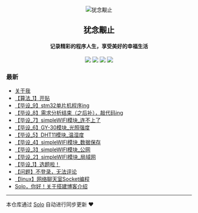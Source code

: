 <p align="center"><img alt="犹念觏止" src="https://secure.gravatar.com/avatar/9387fcea5f1dcb401039c59a4ee9ddcc?s=128"></p><h2 align="center">
犹念觏止
</h2>

<h4 align="center"><b>记录精彩的程序人生，享受美好的幸福生活</b></h4>
<p align="center"><a title="犹念觏止" target="_blank" href="https://github.com/aeneag/solo-blog"><img src="https://img.shields.io/github/last-commit/aeneag/solo-blog.svg?style=flat-square"></a>
<a title="GitHub repo size in bytes" target="_blank" href="https://github/aeneag/solo-blog"><img src="https://img.shields.io/github/repo-size/aeneag/solo-blog.svg?style=flat-square"></a>
<a title="Solo Version" target="_blank" href="https://github.com/b3log/solo/releases"><img src="https://img.shields.io/badge/solo-3.6.0-f1e05a.svg?style=flat-square"></a>
<a title="Hits" target="_blank" href="https://github.com/b3log/hits"><img src="https://hits.b3log.org/aeneag/solo-blog.svg"></a></p>

### 最新

* [关于我](https://aeneag.xyz/personinfo)
* [【算法_1】开贴](https://aeneag.xyz/articles/2019/04/19/1555682360516.html)
* [【毕设_9】stm32单片机程序ing](https://aeneag.xyz/articles/2019/04/07/1554642487139.html)
* [【毕设_8】需求分析结束（之后补），敲代码ing](https://aeneag.xyz/articles/2019/03/14/1552537723673.html)
* [【毕设_7】simpleWIFI模块_连不上了](https://aeneag.xyz/articles/2019/03/08/1552050097769.html)
* [【毕设_6】GY-30模块_光照强度](https://aeneag.xyz/articles/2019/02/10/1549789897339.html)
* [【毕设_5】DHT11模块_温湿度](https://aeneag.xyz/articles/2019/02/01/1549001236292.html)
* [【毕设_4】simpleWIFI模块_数据保存](https://aeneag.xyz/articles/2019/01/26/1548470043733.html)
* [【毕设_3】simpleWIFI模块_公网](https://aeneag.xyz/articles/2019/01/25/1548426241471.html)
* [【毕设_2】simpleWIFI模块_局域网](https://aeneag.xyz/articles/2019/01/24/1548313914476.html)
* [【毕设_1】选题啦！](https://aeneag.xyz/articles/2019/01/22/1548127607802.html)
* [【问题】不登录，无法评论](https://aeneag.xyz/articles/2019/01/22/1548127401372.html)
* [【linux】网络聊天室Socket编程](https://aeneag.xyz/articles/2019/01/22/1548126821667.html)
* [Solo，你好！关于搭建博客介绍](https://aeneag.xyz/hello-solo)



---

本仓库通过 [Solo](https://github.com/b3log/solo) 自动进行同步更新 ❤️ 